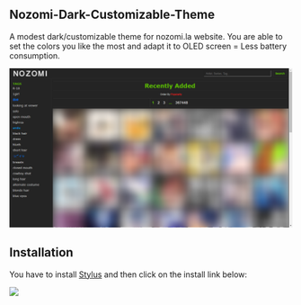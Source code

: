 ## Nozomi-Dark-Customizable-Theme
A modest dark/customizable theme for nozomi.la website.
You are able to set the colors you like the most and adapt it to OLED screen = Less battery consumption.

![](https://raw.githubusercontent.com/Knighto00/Stylus_Nozomi-Dark-Customizable-Theme/main/img/output-onlinetools.png)

## Installation
You have to install [Stylus](https://add0n.com/stylus.html) and then click on the install link below:

[![](https://img.shields.io/badge/Install%20directly%20with-Stylus-116b59.svg?longCache=true&style=flat)](https://raw.githubusercontent.com/Knighto00/Stylus_Nozomi-Dark-Customizable-Theme/main/Nozomi-Dark-Customizable-Theme.styl)
